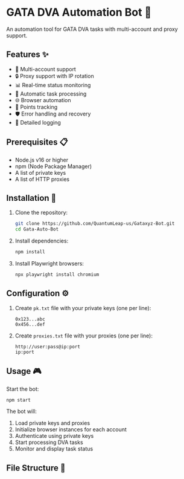 # GATA DVA Automation Bot 🤖

An automation tool for GATA DVA tasks with multi-account and proxy support.

## Features ✨

- 🚀 Multi-account support
- 🔒 Proxy support with IP rotation
- 📊 Real-time status monitoring
- 🔄 Automatic task processing
- 🌐 Browser automation
- 💎 Points tracking
- 🛡️ Error handling and recovery
- 📝 Detailed logging

## Prerequisites 📋

- Node.js v16 or higher
- npm (Node Package Manager)
- A list of private keys
- A list of HTTP proxies

## Installation 🔧

1. Clone the repository:
   ```bash
   git clone https://github.com/QuantumLeap-us/Gataxyz-Bot.git
   cd Gata-Auto-Bot
   ```

2. Install dependencies:
   ```bash
   npm install
   ```

3. Install Playwright browsers:
   ```bash
   npx playwright install chromium
   ```

## Configuration ⚙️

1. Create `pk.txt` file with your private keys (one per line):
   ```
   0x123...abc
   0x456...def
   ```

2. Create `proxies.txt` file with your proxies (one per line):
   ```
   http://user:pass@ip:port
   ip:port
   ```

## Usage 🎮

Start the bot:
   ```bash
   npm start
   ```

The bot will:
1. Load private keys and proxies
2. Initialize browser instances for each account
3. Authenticate using private keys
4. Start processing DVA tasks
5. Monitor and display task status

## File Structure 📁 
